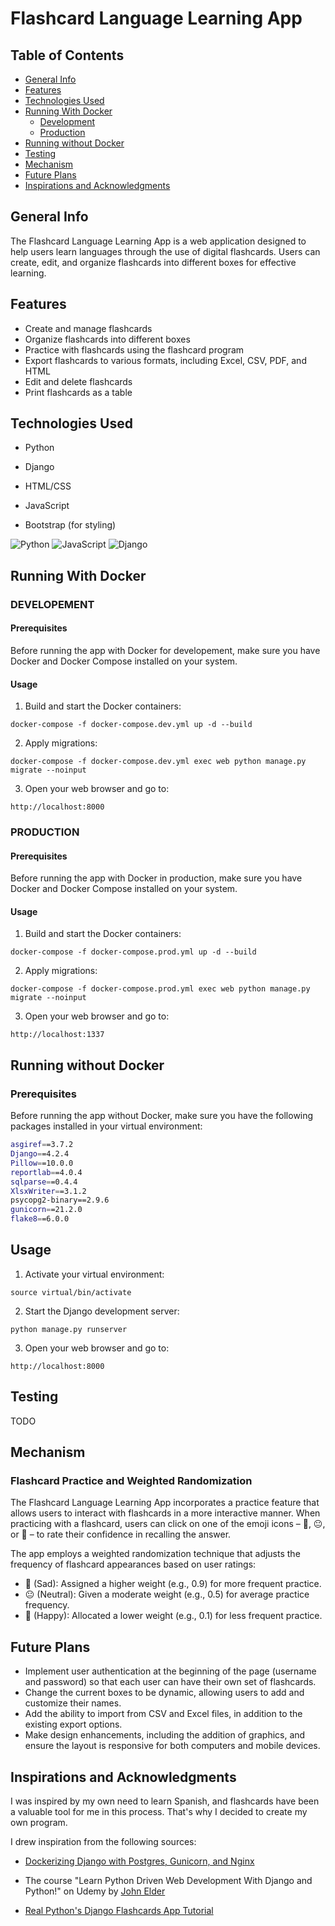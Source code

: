 # Flashcard Language Learning App

## Table of Contents

- [General Info](#general-info)
- [Features](#features)
- [Technologies Used](#technologies-used)
- [Running With Docker](#running-with-docker)
   - [Development](#development)
   - [Production](#production)
- [Running without Docker](#running-without-docker)
- [Testing](#testing)
- [Mechanism](#mechanism)
- [Future Plans](#future-plans)
- [Inspirations and Acknowledgments](#inspirations-and-acknowledgments)

## General Info

The Flashcard Language Learning App is a web application designed to help users learn languages through the use of digital flashcards. Users can create, edit, and organize flashcards into different boxes for effective learning.

## Features

- Create and manage flashcards
- Organize flashcards into different boxes
- Practice with flashcards using the flashcard program
- Export flashcards to various formats, including Excel, CSV, PDF, and HTML
- Edit and delete flashcards
- Print flashcards as a table

## Technologies Used

- Python

- Django

- HTML/CSS

- JavaScript

- Bootstrap (for styling)

![Python](https://img.shields.io/badge/python-3670A0?style=for-the-badge&logo=python&logoColor=ffdd54)  ![JavaScript](https://img.shields.io/badge/javascript-%23323330.svg?style=for-the-badge&logo=javascript&logoColor=%23F7DF1E)  ![Django](https://img.shields.io/badge/django-%23092E20.svg?style=for-the-badge&logo=django&logoColor=white)


## Running With Docker 

### __DEVELOPEMENT__

#### Prerequisites

Before running the app with Docker for developement, make sure you have Docker and Docker Compose installed on your system.

#### Usage

1. Build and start the Docker containers:

```
docker-compose -f docker-compose.dev.yml up -d --build
```
2. Apply migrations:

```
docker-compose -f docker-compose.dev.yml exec web python manage.py migrate --noinput
```

3. Open your web browser and go to:

```
http://localhost:8000
```

### __PRODUCTION__

#### Prerequisites

Before running the app with Docker in production, make sure you have Docker and Docker Compose installed on your system.

#### Usage

1. Build and start the Docker containers:

```
docker-compose -f docker-compose.prod.yml up -d --build
```
2. Apply migrations:

```
docker-compose -f docker-compose.prod.yml exec web python manage.py migrate --noinput
```

3. Open your web browser and go to:

```
http://localhost:1337
```

## Running without Docker

### Prerequisites

Before running the app without Docker, make sure you have the following packages installed in your virtual environment:

```bash
asgiref==3.7.2
Django==4.2.4
Pillow==10.0.0
reportlab==4.0.4
sqlparse==0.4.4
XlsxWriter==3.1.2
psycopg2-binary==2.9.6
gunicorn==21.2.0
flake8==6.0.0
```
## Usage

1. Activate your virtual environment:

```
source virtual/bin/activate
```

2. Start the Django development server:

```
python manage.py runserver
```
3. Open your web browser and go to:
```
http://localhost:8000
```

## Testing

TODO

## Mechanism

### Flashcard Practice and Weighted Randomization

The Flashcard Language Learning App incorporates a practice feature that allows users to interact with flashcards in a more interactive manner. 
When practicing with a flashcard, users can click on one of the emoji icons – 🙁, 😐, or 🙂 – to rate their confidence in recalling the answer.

The app employs a weighted randomization technique that adjusts the frequency of flashcard appearances based on user ratings:

- 🙁 (Sad): Assigned a higher weight (e.g., 0.9) for more frequent practice.
- 😐 (Neutral): Given a moderate weight (e.g., 0.5) for average practice frequency.
- 🙂 (Happy): Allocated a lower weight (e.g., 0.1) for less frequent practice.

## Future Plans

- Implement user authentication at the beginning of the page (username and password) so that each user can have their own set of flashcards.
- Change the current boxes to be dynamic, allowing users to add and customize their names.
- Add the ability to import from CSV and Excel files, in addition to the existing export options.
- Make design enhancements, including the addition of graphics, and ensure the layout is responsive for both computers and mobile devices.


## Inspirations and Acknowledgments

I was inspired by my own need to learn Spanish, and flashcards have been a valuable tool for me in this process. That's why I decided to create my own program.

I drew inspiration from the following sources:

- [Dockerizing Django with Postgres, Gunicorn, and Nginx](https://testdriven.io/blog/dockerizing-django-with-postgres-gunicorn-and-nginx/)

- The course "Learn Python Driven Web Development With Django and Python!" on Udemy by [John Elder](https://www.udemy.com/course/build-a-flashcard-website-with-python-and-django/learn/lecture/18296468#overview)

- [Real Python's Django Flashcards App Tutorial](https://realpython.com/django-flashcards-app/#demo-your-django-flashcards-app)




